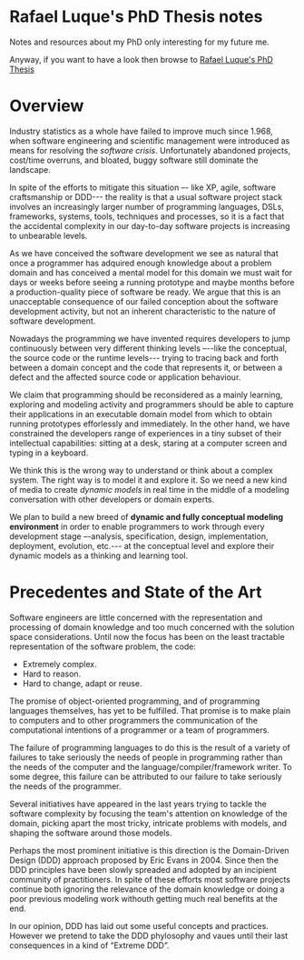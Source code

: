 # Rafael Luque's PhD Thesis notes

Notes and resources about my PhD only interesting for my future me.

Anyway, if you want to have a look then browse to [Rafael Luque's PhD Thesis](https://luque.github.io/phd-notes/)


# Overview

Industry statistics as a whole have failed to improve much since 1.968, when software
engineering and scientific management were introduced as means for resolving the
*software crisis*. Unfortunately abandoned projects, cost/time overruns, and bloated,
buggy software still dominate the landscape.

In spite of the efforts to mitigate this situation –- like XP, agile, software craftsmanship or
DDD--- the reality is that a usual software project stack involves an increasingly larger
number of programming languages, DSLs, frameworks, systems, tools, techniques and
processes, so it is a fact that the accidental complexity in our day-to-day software
projects is increasing to unbearable levels.

As we have conceived the software development we see as natural that once a
programmer has adquired enough knowledge about a problem domain and has conceived
a mental model for this domain we must wait for days or weeks before seeing a running
prototype and maybe months before a production-quality piece of software be ready.
We argue that this is an unacceptable consequence of our failed conception about the
software development activity, but not an inherent characteristic to the nature of software
development.

Nowadays the programming we have invented requires developers to jump continuously
between very different thinking levels –--like the conceptual, the source code or the
runtime levels--- trying to tracing back and forth between a domain concept and the code
that represents it, or between a defect and the affected source code or application
behaviour.

We claim that programming should be reconsidered as a mainly learning, exploring and
modeling activity and programmers should be able to capture their applications in an
executable domain model from which to obtain running prototypes efforlessly and immediately.
In the other hand, we have constrained the developers range of experiences in a tiny
subset of their intellectual capabilities: sitting at a desk, staring at a computer screen and
typing in a keyboard.

We think this is the wrong way to understand or think about a complex system. The right
way is to model it and explore it. So we need a new kind of media to create *dynamic
models* in real time in the middle of a modeling conversation with other developers or
domain experts.

We plan to build a new breed of **dynamic and fully conceptual modeling environment** in
order to enable programmers to work through every development stage –-analysis,
specification, design, implementation, deployment, evolution, etc.--- at the conceptual
level and explore their dynamic models as a thinking and learning tool.

# Precedentes and State of the Art

Software engineers are little concerned with the representation and processing of domain
knowledge and too much concerned with the solution space considerations.
Until now the focus has been on the least tractable representation of the software
problem, the code:
  * Extremely complex.
  * Hard to reason.
  * Hard to change, adapt or reuse.

The promise of object-oriented programming, and of programming languages themselves,
has yet to be fulfilled. That promise is to make plain to computers and to other
programmers the communication of the computational intentions of a programmer or a
team of programmers.

The failure of programming languages to do this is the result of a variety of failures to
take seriously the needs of people in programming rather than the needs of the computer
and the language/compiler/framework writer. To some degree, this failure can be
attributed to our failure to take seriously the needs of the programmer.

Several initiatives have appeared in the last years trying to tackle the software
complexity by focusing the team's attention on knowledge of the domain, picking apart
the most tricky, intricate problems with models, and shaping the software around those
models.

Perhaps the most prominent initiative is this direction is the Domain-Driven Design (DDD)
approach proposed by Eric Evans in 2004. Since then the DDD principles have been
slowly spreaded and adopted by an incipient community of practitioners. In spite of these
efforts most software projects continue both ignoring the relevance of the domain
knowledge or doing a poor previous modeling work withouth getting much real benefits at
the end.

In our opinion, DDD has laid out some useful concepts and practices. However we pretend
to take the DDD phylosophy and vaues until their last consequences in a kind of “Extreme
DDD”.

